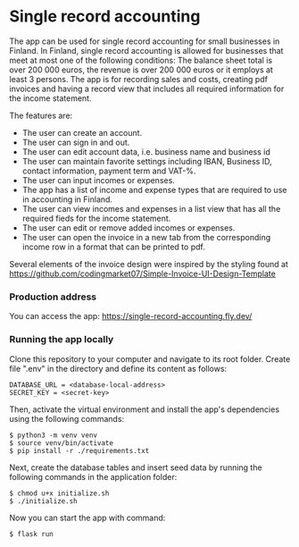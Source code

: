 # Single record accounting
The app can be used for single record accounting for small businesses in Finland. In Finland, single record accounting is allowed for businesses that meet at most one of the following conditions: The balance sheet total is over 200 000 euros, the revenue is over 200 000 euros or it employs at least 3 persons. The app is for recording sales and costs, creating pdf invoices and having a record view that includes all required information for the income statement.

The features are:
* The user can create an account.
* The user can sign in and out.
* The user can edit account data, i.e. business name and business id
* The user can maintain favorite settings including IBAN, Business ID, contact information, payment term and VAT-%.
* The user can input incomes or expenses.
* The app has a list of income and expense types that are required to use in accounting in Finland.
* The user can view incomes and expenses in a list view that has all the required fieds for the income statement.
* The user can edit or remove added incomes or expenses.
* The user can open the invoice in a new tab from the corresponding income row in a format that can be printed to pdf.

Several elements of the invoice design were inspired by the styling found at https://github.com/codingmarket07/Simple-Invoice-UI-Design-Template

### Production address

You can access the app: https://single-record-accounting.fly.dev/

### Running the app locally

Clone this repository to your computer and navigate to its root folder. Create file ".env" in the directory and define its content as follows:
```
DATABASE_URL = <database-local-address>
SECRET_KEY = <secret-key>
```
Then, activate the virtual environment and install the app's dependencies using the following commands:
```
$ python3 -m venv venv
$ source venv/bin/activate
$ pip install -r ./requirements.txt
```

Next, create the database tables and insert seed data by running the following commands in the application folder: 
```
$ chmod u+x initialize.sh
$ ./initialize.sh
```
Now you can start the app with command:
```
$ flask run
```

